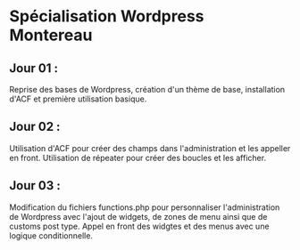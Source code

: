 # Spécialisation Wordpress Montereau

## Jour 01 :
Reprise des bases de Wordpress, création d'un thème de base, installation d'ACF et première utilisation basique.

## Jour 02 :
Utilisation d'ACF pour créer des champs dans l'administration et les appeller en front. Utilisation de répeater pour créer des boucles et les afficher.

## Jour 03 :
Modification du fichiers functions.php pour personnaliser l'administration de Wordpress avec l'ajout de widgets, de zones de menu ainsi que de customs post type.
Appel en front des widgtes et des menus avec une logique conditionnelle.